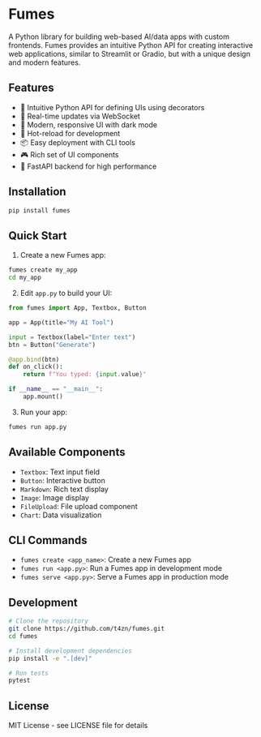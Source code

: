 # Fumes

A Python library for building web-based AI/data apps with custom frontends. Fumes provides an intuitive Python API for creating interactive web applications, similar to Streamlit or Gradio, but with a unique design and modern features.

## Features

- 🎨 Intuitive Python API for defining UIs using decorators
- 🔄 Real-time updates via WebSocket
- 🎯 Modern, responsive UI with dark mode
- 🚀 Hot-reload for development
- 📦 Easy deployment with CLI tools
- 🎮 Rich set of UI components
- 🔌 FastAPI backend for high performance

## Installation

```bash
pip install fumes
```

## Quick Start

1. Create a new Fumes app:

```bash
fumes create my_app
cd my_app
```

2. Edit `app.py` to build your UI:

```python
from fumes import App, Textbox, Button

app = App(title="My AI Tool")

input = Textbox(label="Enter text")
btn = Button("Generate")

@app.bind(btn)
def on_click():
    return f"You typed: {input.value}"

if __name__ == "__main__":
    app.mount()
```

3. Run your app:

```bash
fumes run app.py
```

## Available Components

- `Textbox`: Text input field
- `Button`: Interactive button
- `Markdown`: Rich text display
- `Image`: Image display
- `FileUpload`: File upload component
- `Chart`: Data visualization

## CLI Commands

- `fumes create <app_name>`: Create a new Fumes app
- `fumes run <app.py>`: Run a Fumes app in development mode
- `fumes serve <app.py>`: Serve a Fumes app in production mode

## Development

```bash
# Clone the repository
git clone https://github.com/t4zn/fumes.git
cd fumes

# Install development dependencies
pip install -e ".[dev]"

# Run tests
pytest
```

## License

MIT License - see LICENSE file for details 